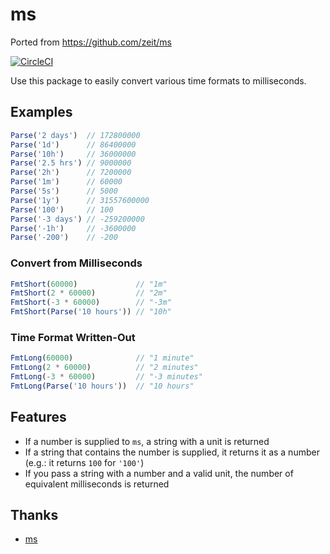 # ms
Ported from https://github.com/zeit/ms

[![CircleCI](https://circleci.com/gh/fishead/ms.svg?style=svg)](https://circleci.com/gh/fishead/ms)

Use this package to easily convert various time formats to milliseconds.

## Examples

```js
Parse('2 days')  // 172800000
Parse('1d')      // 86400000
Parse('10h')     // 36000000
Parse('2.5 hrs') // 9000000
Parse('2h')      // 7200000
Parse('1m')      // 60000
Parse('5s')      // 5000
Parse('1y')      // 31557600000
Parse('100')     // 100
Parse('-3 days') // -259200000
Parse('-1h')     // -3600000
Parse('-200')    // -200
```

### Convert from Milliseconds

```js
FmtShort(60000)             // "1m"
FmtShort(2 * 60000)         // "2m"
FmtShort(-3 * 60000)        // "-3m"
FmtShort(Parse('10 hours')) // "10h"
```

### Time Format Written-Out

```js
FmtLong(60000)              // "1 minute"
FmtLong(2 * 60000)          // "2 minutes"
FmtLong(-3 * 60000)         // "-3 minutes"
FmtLong(Parse('10 hours'))  // "10 hours"
```

## Features

- If a number is supplied to `ms`, a string with a unit is returned
- If a string that contains the number is supplied, it returns it as a number (e.g.: it returns `100` for `'100'`)
- If you pass a string with a number and a valid unit, the number of equivalent milliseconds is returned

## Thanks
- [ms](https://github.com/zeit/ms)
